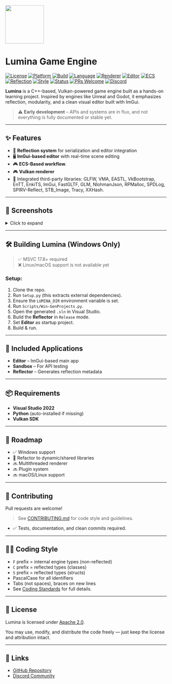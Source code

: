 <img src="https://github.com/user-attachments/assets/552b8ca0-ebca-4876-9c6a-df38c468d41e" width="120"/>

# Lumina Game Engine

[![License](https://img.shields.io/github/license/mrdrelliot/lumina)](LICENSE)
[![Platform](https://img.shields.io/badge/platform-Windows-blue)]()
[![Build](https://img.shields.io/badge/build-Visual%20Studio%202022-blueviolet)]()
[![Language](https://img.shields.io/badge/language-C++20-blue)]()
[![Renderer](https://img.shields.io/badge/renderer-Vulkan-red)]()
[![Editor](https://img.shields.io/badge/editor-ImGui-yellow)]()
[![ECS](https://img.shields.io/badge/ecs-EnTT-9cf)]()
[![Reflection](https://img.shields.io/badge/reflection-custom-lightgrey)]()
[![Style](https://img.shields.io/badge/style-Custom-green)]()
[![Status](https://img.shields.io/badge/status-WIP-orange)]()
[![PRs Welcome](https://img.shields.io/badge/PRs-welcome-brightgreen.svg)]()
[![Discord](https://img.shields.io/discord/1240448302514092082?label=discord&logo=discord&color=7289DA)](https://discord.gg/xQSB7CRzQE)


**Lumina** is a C++-based, Vulkan-powered game engine built as a hands-on learning project. Inspired by engines like Unreal and Godot, it emphasizes reflection, modularity, and a clean visual editor built with ImGui.

> ⚠️ **Early development** – APIs and systems are in flux, and not everything is fully documented or stable yet.

---

## ✨ Features

- 🔁 **Reflection system** for serialization and editor integration
- 🖥️ **ImGui-based editor** with real-time scene editing
- 🎮 **ECS-Based workflow**.
- 🎮 **Vulkan renderer**
- 🔗 Integrated third-party libraries: GLFW, VMA, EASTL, VkBootstrap, EnTT, EnkiTS, ImGui, FastGLTF, GLM, NlohmanJson, RPMalloc, SPDLog, SPIRV-Reflect, STB_Image, Tracy, XXHash.

---

## 📸 Screenshots

<details>
<summary>Click to expand</summary>

[<img src="https://github.com/user-attachments/assets/b6811315-7097-4e01-a4fe-d3f06f30c252" width="400"/>](https://github.com/user-attachments/assets/b6811315-7097-4e01-a4fe-d3f06f30c252)

[<img src="https://github.com/user-attachments/assets/283c9475-c1b7-4b6b-bbc8-781dc2aeb000" width="400"/>](https://github.com/user-attachments/assets/283c9475-c1b7-4b6b-bbc8-781dc2aeb000)

[<img src="https://github.com/user-attachments/assets/c4ec5ced-4f1c-4387-8836-78c8cbeda179" width="400"/>](https://github.com/user-attachments/assets/c4ec5ced-4f1c-4387-8836-78c8cbeda179)

</details>

---

## 🛠️ Building Lumina (Windows Only)

> ✅ MSVC 17.8+ required  
> ❌ Linux/macOS support is not available yet

### Setup:

1. Clone the repo.
2. Run `Setup.py` (this extracts external dependencies).
3. Ensure the `LUMINA_DIR` environment variable is set.
4. Run `Scripts/Win-GenProjects.py`.
5. Open the generated `.sln` in Visual Studio.
6. Build the **Reflector** in `Release` mode.
7. Set **Editor** as startup project.
8. Build & run.

---

## 🧱 Included Applications

- **Editor** – ImGui-based main app
- **Sandbox** – For API testing
- **Reflector** – Generates reflection metadata

---

## 📦 Requirements

- **Visual Studio 2022**
- **Python** (auto-installed if missing)
- **Vulkan SDK**

---

## 🧭 Roadmap

- ✅ Windows support
- 🔄 Refactor to dynamic/shared libraries
- 🔜 Multithreaded renderer
- 🔜 Plugin system
- 🔜 macOS/Linux support

---

## 🤝 Contributing

Pull requests are welcome!

> See [CONTRIBUTING.md](CONTRIBUTING.md) for code style and guidelines.

- ✅ Tests, documentation, and clean commits required.

---

## 🧑‍💻 Coding Style

- `F` prefix = internal engine types (non-reflected)
- `C` prefix = reflected types (classes)
- `S` prefix = reflected types (structs)
- PascalCase for all identifiers
- Tabs (not spaces), braces on new lines
- See [Coding Standards](CONTRIBUTING.md) for full details.

---

## 📄 License

Lumina is licensed under [Apache 2.0](LICENSE).

You may use, modify, and distribute the code freely — just keep the license and attribution intact.

---

## 🔗 Links

- [GitHub Repository](https://github.com/mrdrelliot/lumina)
- [Discord Community](https://discord.gg/xQSB7CRzQE)

